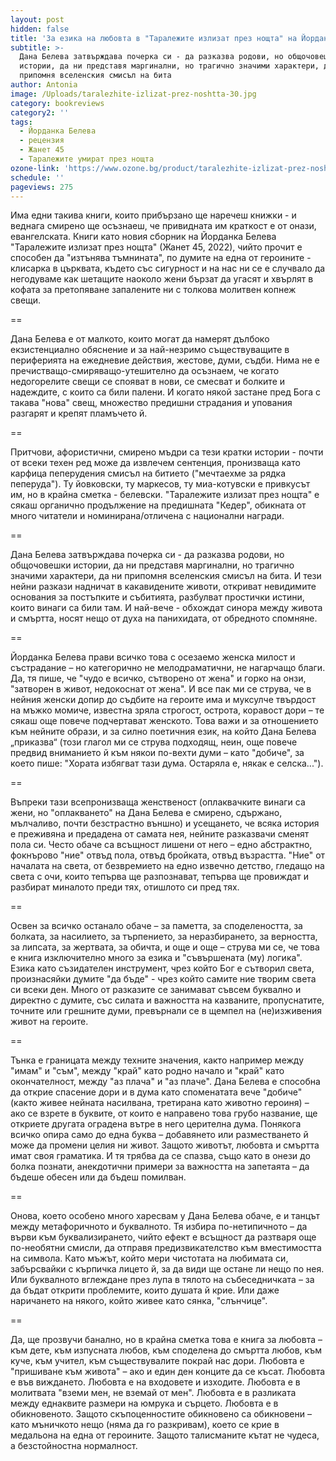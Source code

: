 ```yaml
---
layout: post
hidden: false
title: 'За езика на любовта в "Таралежите излизат през нощта" на Йорданка Белева '
subtitle: >-
  Дана Белева затвърждава почерка си - да разказва родови, но общочовешки
  истории, да ни представя маргинални, но трагично значими характери, да ни
  припомня вселенския смисъл на бита
author: Antonia
image: /Uploads/taralezhite-izlizat-prez-noshtta-30.jpg
category: bookreviews
category2: ''
tags:
  - Йорданка Белева
  - рецензия
  - Жанет 45
  - Таралежите умират през нощта
ozone-link: 'https://www.ozone.bg/product/taralezhite-izlizat-prez-noshtta/'
schedule: ''
pageviews: 275
---
```

Има едни такива книги, които прибързано ще наречеш книжки - и веднага смирено ще осъзнаеш, че привидната им краткост е от онази, евангелската. Книги като новия сборник на Йорданка Белева "Таралежите излизат през нощта" (Жанет 45, 2022), чийто прочит е способен да "изтънява тъмнината", по думите на една от героините - клисарка в църквата, където със сигурност и на нас ни се е случвало да негодуваме как шетащите наоколо жени бързат да угасят и хвърлят в кофата за претопяване запалените ни с толкова молитвен копнеж свещи. 

\==

Дана Белева е от малкото, които могат да намерят дълбоко екзистенциално обяснение и за най-незримо съществуващите в периферията на ежедневие действия, жестове, думи, съдби. Нима не е пречистващо-смиряващо-утешително да осъзнаем, че когато недогорелите свещи се спояват в нови, се смесват и болките и надеждите, с които са били палени. И когато някой застане пред Бога с такава "нова" свещ, множество предишни страдания и упования разгарят и крепят пламъчето й. 

\==

Притчови, афористични, смирено мъдри са тези кратки истории - почти от всеки техен ред може да извлечем сентенция, пронизваща като карфица пеперудения смисъл на битието ("мечтаехме за рядка пеперуда"). Ту йовковски, ту маркесов, ту миа-котувски е привкусът им, но в крайна сметка - белевски. "Таралежите излизат през нощта" е сякаш органично продължение на предишната "Кедер", обикната от много читатели и номинирана/отличена с национални награди. 

\==

Дана Белева затвърждава почерка си - да разказва родови, но общочовешки истории, да ни представя маргинални, но трагично значими характери, да ни припомня вселенския смисъл на бита. И тези нейни разкази надничат в какавидените животи, откриват невидимите основания за постъпките и събитията, разбулват простички истини, които винаги са били там. И най-вече - обхождат синора между живота и смъртта, носят нещо от духа на панихидата, от обредното спомняне.  

\==

Йорданка Белева прави всичко това с осезаемо женска милост и състрадание – но категорично не мелодраматични, не нагарчащо благи. Да, тя пише, че "чудо е всичко, сътворено от жена" и горко на онзи, "затворен в живот, недокоснат от жена". И все пак ми се струва, че в нейния женски допир до съдбите на героите има и муксулче твърдост на мъжко момиче, известна зряла строгост, острота, коравост дори – те сякаш още повече подчертават женското. Това важи и за отношението към нейните образи, и за силно поетичния език, на който Дана Белева „приказва“ (този глагол ми се струва подходящ, неин, още повече предвид вниманието й към някои по-вехти думи – като "добиче", за което пише: "Хората избягват тази дума. Остаряла е, някак е селска...").  

\==

Въпреки тази всепронизваща женственост (оплаквачките винаги са жени, но "оплакването" на Дана Белева е смирено, сдържано, мълчаливо, почти безстрастно външно) и усещането, че всяка история е преживяна и предадена от самата нея, нейните разказвачи сменят пола си. Често обаче са всъщност лишени от него – едно абстрактно, фокнърово "ние" отвъд пола, отвъд бройката, отвъд възрастта. "Ние" от началата на света, от безвремието на едно извечно детство, гледащо на света с очи, които тепърва ще разпознават, тепърва ще провиждат и разбират миналото преди тях, отишлото си пред тях.   

\==

Освен за всичко останало обаче – за паметта, за споделеността, за болката, за насилието, за търпението, за неразбирането, за верността, за липсата, за жертвата, за обичта, и още и още – струва ми се, че това е книга изключително много за езика и "съвършената (му) логика". Езика като съзидателен инструмент, чрез който Бог е сътворил света, произнасяйки думите "да бъде" - чрез който самите ние творим света си всеки ден. Много от разказите се занимават съвсем буквално и директно с думите, със силата и важността на казваните, пропуснатите, точните или грешните думи, превърнали се в щемпел на (не)изживения живот на героите. 

\==

Тънка е границата между техните значения, както например между "имам" и "съм", между "край" като родно начало и "край" като окончателност, между "аз плача" и "аз плаче". Дана Белева е способна да открие спасение дори и в дума като споменатата вече "добиче" (както живее нейната насилвана, третирана като животно героиня) – ако се взрете в буквите, от които е направено това грубо название, ще откриете другата оградена вътре в него церителна дума. Понякога всичко опира само до една буква – добавянето или разместването й може да промени целия ни живот. Защото животът, любовта и смъртта имат своя граматика. И тя трябва да се спазва, също като в онези до болка познати, анекдотични примери за важността на запетаята – да бъдеше обесен или да бъдеш помилван.  

\==

Онова, което особено много харесвам у Дана Белева обаче, е и танцът между метафоричното и буквалното. Тя избира по-нетипичното – да върви към буквализирането, чийто ефект е всъщност да разтваря още по-необятни смисли, да отправя предизвикателство към вместимостта на символа. Като мъжът, който мери чистотата на любимата си, забърсвайки с кърпичка лицето й, за да види ще остане ли нещо по нея. Или буквалното вглеждане през лупа в тялото на събеседничката – за да бъдат открити проблемите, които душата й крие. Или даже наричането на някого, който живее като сянка, "слънчице".

\==

Да, ще прозвучи банално, но в крайна сметка това е книга за любовта – към дете, към изпусната любов, към споделена до смъртта любов, към куче, към учител, към съществувалите покрай нас дори. Любовта е "пришиване към живота" – ако и един ден конците да се късат. Любовта е във виждането. Любовта е на входовете и изходите. Любовта е в молитвата "вземи мен, не вземай от мен". Любовта е в разликата между еднаквите размери на юмрука и сърцето. Любовта е в обикновеното. Защото скъпоценностите обикновено са обикновени – като мъничкото нещо (няма да го разкривам), което се крие в медальона на една от героините. Защото талисманите кътат не чудеса, а безстойностна нормалност.